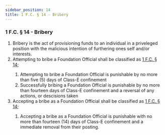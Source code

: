 ```yaml
---
sidebar_position: 14
title: 1 F.C. § 14 - Bribery
---
```


<h3 id="FC1.14">1 F.C. § 14 - Bribery</h3>
<ol>
	<li>Bribery is the act of provisioning funds to an individual in a priveleged position with the malicious intention of furthering ones self and/or interests.</li>
	<li>Attempting to bribe a Foundation Official shall be classified as <a href="#FC1.14">1 F.C. § 14</a>;</li>
	<ol style={{'list-style' : 'lower-alpha'}}>
		<li>Attempting to bribe a Foundation Official is punishable by no more than five (5) days of Class-E confinement</li>
		<li>Successfully bribing a Foundation Official is punishable by no more than fourteen days of Class-E confinement and a reversal of any actions, or descisions taken</li>
	</ol>
	<li>Accepting a bribe as a Foundation Official shall be classified as <a href="#FC1.18">1 F.C. § 14</a>;</li>
	<ol style={{'list-style' : 'lower-alpha'}}>
		<li>Accepting a bribe as a Foundation Official is punishable with no more than fourteen (14) days of Class-E confinement and a immediate removal from their posting.</li>
	</ol>
</ol>